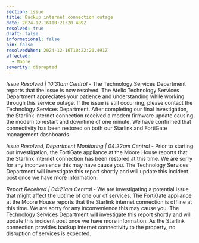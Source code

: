 ```yaml
---
section: issue
title: Backup internet connection outage
date: 2024-12-16T10:21:20.489Z
resolved: true
draft: false
informational: false
pin: false
resolvedWhen: 2024-12-16T10:22:20.491Z
affected:
  - Moore
severity: disrupted
---
```

*Issue Resolved | 10:31am Central* - The Technology Services Department reports that the issue is now resolved. The Atelic Technology Services Department appreciates your patience and understanding while working through this service outage. If the issue is still occurring, please contact the Technology Services Department. After completing our final investigation, the Starlink internet connection received a modem firmware update causing the modem to restart and downtime of one minute. We have confirmed that connectivity has been restored on both our Starlink and FortiGate management dashboards.

*Issue Resolved, Department Monitoring | 04:22am Central* - Prior to starting our investigation, the FortiGate appliance at the Moore House reports that the Starlink internet connection has been restored at this time. We are sorry for any inconvenience this may have cause you. The Technology Services Department will investigate this report shortly and will update this incident post once we have more information.

*Report Received | 04:21am Central* - We are investigating a potential issue that might affect the uptime of one our of services. The FortiGate appliance at the Moore House reports that the Starlink internet connection is offline at this time. We are sorry for any inconvenience this may cause you. The Technology Services Department will investigate this report shortly and will update this incident post once we have more information. As the Starlink connection provides backup internet connectivity to the property, no disruption of services is expected.